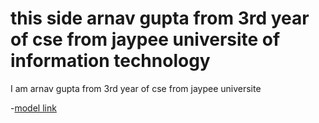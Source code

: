 # this side arnav gupta from 3rd year of cse from jaypee universite of information technology
I am arnav gupta from 3rd year of cse from jaypee universite

-[model link ]()